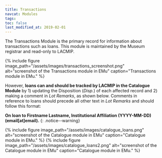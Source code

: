 ```yaml
---
title: Transactions
navcat: Modules
tags:
toc: false
last_modified_at: 2019-02-01
---
```

The Transactions Module is the primary record for information about transactions such as loans. This module is maintained by the Museum registrar and read-only to LACMIP.

{% include figure image_path="/assets/images/transactions_screenshot.png" alt="screenshot of the Transactions module in EMu" caption="Transactions module in EMu." %}

However, **loans can and should be tracked by LACMIP in the Catalogue Module** by 1) updating the Disposition (_Disp._) of each affected record and 2) making a comment in _Lot Remarks_, as shown below. Comments in reference to loans should precede all other text in _Lot Remarks_ and should follow this format: 
 
**On loan to Firstname Lastname, Institutional Affiliation (YYYY-MM-DD) (email[at]email).**
 {: .notice--warning} 


{% include figure image_path="/assets/images/catalogue_loans.png" alt="screenshot of the Catalogue module in EMu" caption="Catalogue module in EMu." %}
{% include figure image_path="/assets/images/catalogue_loans2.png" alt="screenshot of the Catalogue module in EMu" caption="Catalogue module in EMu." %}
